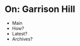 <!DOCTYPE html>
<h1 class=selected>
  On: Garrison Hill
</h1>

<ul>
  <li>Main</li>
  <li>How?
  <li>Latest?</li>
  <li>Archives?</li>
</ul>

<h1
{
  color:#ff0000
}
/>
